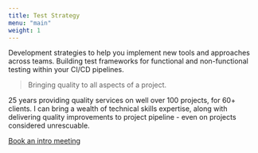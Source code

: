 ```yaml
---
title: Test Strategy
menu: "main"
weight: 1
---
```

Development strategies to help you implement new tools and approaches across teams.
Building test frameworks for functional and non-functional testing within your CI/CD pipelines. 

> Bringing quality to all aspects of a project.
> 
25 years providing quality services on well over 100 projects, for 60+ clients. I can bring a wealth of technical skills expertise, along with delivering quality improvements to project pipeline - even on projects considered unrescuable.

[Book an intro meeting](https://calendly.com/jaffamonkeyltd/intro-call)

